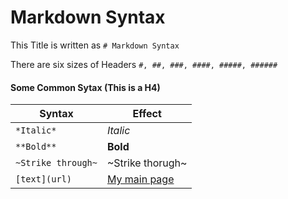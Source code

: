 # Markdown Syntax

This Title is written as `# Markdown Syntax`

There are six sizes of Headers `#, ##, ###, ####, #####, ######` 

#### Some Common Sytax (This is a H4)

|Syntax                 |Effect                 |
|-----------------------|-----------------------|
|`*Italic*`             |*Italic*               |
|`**Bold**`             |**Bold**               |
|`~Strike through~`     |~Strike thorugh~       |
|`[text](url)`          |[My main page](https://github.com/Tenphun0503)|

